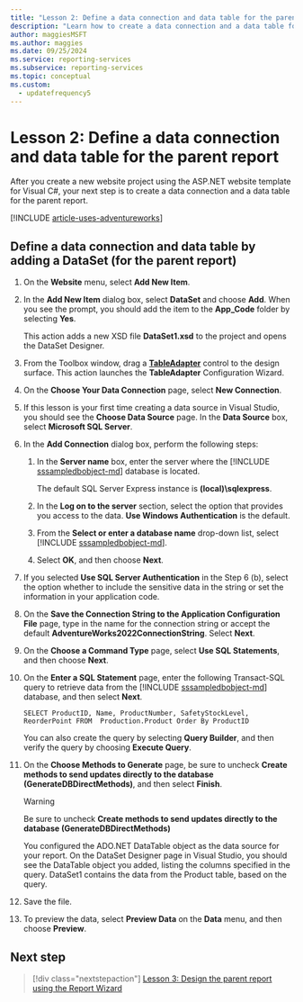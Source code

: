 ```yaml
---
title: "Lesson 2: Define a data connection and data table for the parent report"
description: "Learn how to create a data connection and a data table for the parent report after you create a new website project using the ASP.NET website template for Visual C#."
author: maggiesMSFT
ms.author: maggies
ms.date: 09/25/2024
ms.service: reporting-services
ms.subservice: reporting-services
ms.topic: conceptual
ms.custom:
  - updatefrequency5
---
```

# Lesson 2: Define a data connection and data table for the parent report
After you create a new website project using the ASP.NET website template for Visual C#, your next step is to create a data connection and a data table for the parent report.

[!INCLUDE [article-uses-adventureworks](../includes/article-uses-adventureworks.md)]
  
## Define a data connection and data table by adding a DataSet (for the parent report)  
  
1.  On the **Website** menu, select **Add New Item**.  
  
2.  In the **Add New Item** dialog box, select **DataSet** and choose **Add**. When you see the prompt, you should add the item to the **App_Code** folder by selecting **Yes**.  
  
    This action adds a new XSD file **DataSet1.xsd** to the project and opens the DataSet Designer.  
  
3.  From the Toolbox window, drag a **[TableAdapter](/visualstudio/data-tools/fill-datasets-by-using-tableadapters)** control to the design surface. This action launches the **TableAdapter** Configuration Wizard.  
  
4.  On the **Choose Your Data Connection** page, select **New Connection**.  
  
5.  If this lesson is your first time creating a data source in Visual Studio, you should see the **Choose Data Source** page. In the **Data Source** box, select **Microsoft SQL Server**.  
  
6.  In the **Add Connection** dialog box, perform the following steps:  
  
    1.  In the **Server name** box, enter the server where the [!INCLUDE [sssampledbobject-md](../includes/sssampledbobject-md.md)] database is located.  
  
        The default SQL Server Express instance is **(local)\sqlexpress**.  
  
    2.  In the **Log on to the server** section, select the option that provides you access to the data. **Use Windows Authentication** is the default.  
  
    3.  From the **Select or enter a database name** drop-down list, select [!INCLUDE [sssampledbobject-md](../includes/sssampledbobject-md.md)].  
  
    4.  Select **OK**, and then choose **Next**.  
  
7.  If you selected **Use SQL Server Authentication** in the Step 6 (b), select the option whether to include the sensitive data in the string or set the information in your application code.  
  
8.  On the **Save the Connection String to the Application Configuration File** page, type in the name for the connection string or accept the default **AdventureWorks2022ConnectionString**. Select **Next**.  
  
9. On the **Choose a Command Type** page, select **Use SQL Statements**, and then choose **Next**.  
  
10. On the **Enter a SQL Statement** page, enter the following Transact-SQL query to retrieve data from the [!INCLUDE [sssampledbobject-md](../includes/sssampledbobject-md.md)] database, and then select **Next**.  
  
    ```  
    SELECT ProductID, Name, ProductNumber, SafetyStockLevel, ReorderPoint FROM  Production.Product Order By ProductID  
    ```  
  
    You can also create the query by selecting **Query Builder**, and then verify the query by choosing **Execute Query**.
  
11. On the **Choose Methods to Generate** page, be sure to uncheck **Create methods to send updates directly to the database (GenerateDBDirectMethods)**, and then select **Finish**.  
  
    > [!WARNING]  
    > Be sure to uncheck **Create methods to send updates directly to the database (GenerateDBDirectMethods)**  
  
    You configured the ADO.NET DataTable object as the data source for your report. On the DataSet Designer page in Visual Studio, you should see the DataTable object you added, listing the columns specified in the query. DataSet1 contains the data from the Product table, based on the query.  
  
12. Save the file.  
  
13. To preview the data, select **Preview Data** on the **Data** menu, and then choose **Preview**.  
  
## Next step

> [!div class="nextstepaction"]
> [Lesson 3: Design the parent report using the Report Wizard](../reporting-services/lesson-3-design-the-parent-report-using-the-report-wizard.md)
